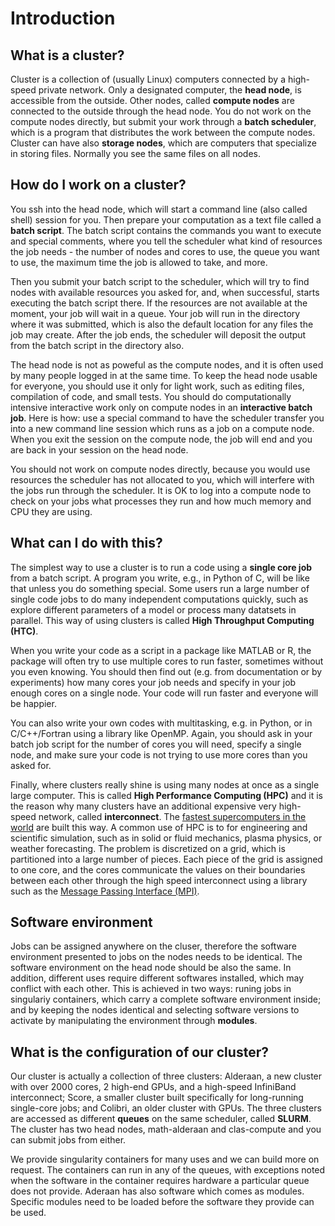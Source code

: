 # Introduction

## What is a cluster?

Cluster is a collection of (usually Linux) computers connected by a high-speed private network. 
Only a designated computer, the **head node**, is accessible from the outside. 
Other nodes, called **compute nodes** are connected to
the outside through the head node. You do not work on the compute nodes directly, but submit your work through a **batch scheduler**,
which is a program that distributes the work between the compute nodes. 
Cluster can have also **storage nodes**, which are computers that specialize in storing files. Normally you see 
the same files on all nodes.

## How do I work on a cluster?

You ssh into the head node, which will start a command line (also called shell) session for you.
Then prepare your computation as a text file called a **batch script**. The batch script 
contains the commands you want to execute and special comments, 
where you tell the scheduler what kind of resources the job needs - the number of nodes and cores to use,
the queue you want to use, the maximum time the job is allowed to take, and more. 

Then you submit your batch script to the scheduler, which will try to find nodes with available resources you
asked for, and, when successful, starts executing the batch script there. If the resources are not available
at the moment, your job will wait in a queue. Your job will run in the directory where it was submitted,
which is also the default location for any files the job may create. After the job ends, 
the scheduler will deposit the output from the batch script in the directory also.

The head node is not as poweful as the compute nodes, and it is often used by many people logged in at the 
same time. To keep the head node usable for everyone, you should use it only for light work, such as 
editing files, compilation of code, and small tests. 
You should do computationally intensive interactive work only on compute nodes in an **interactive batch job**. 
Here is how: use a special command to have the scheduler transfer you into a new command line session which runs 
as a job on a compute node. When you exit the session on the compute node, the job will end and you are
back in your session on the head node.

You should not work on compute nodes directly, because you would use resources the scheduler has not
allocated to you, which will interfere with the jobs run through the scheduler. 
It is OK to log into a compute node to check on  your jobs what processes they run and how 
much memory and CPU they are using. 

## What can I do with this?  

The simplest way to use a cluster is to run a code using a **single core job** from a batch script. 
A program you write, e.g., in Python of C, will be like that unless you do something special. Some users run
a large number of single code jobs to do many independent computations quickly, such as explore
different parameters of a model or process many datatsets in parallel. This way of using clusters is called 
**High Throughput Computing (HTC)**.

When you write your code as a script in a package like MATLAB or R, the package will often try to use
multiple cores to run faster, sometimes without you even knowing. You should then find out (e.g. from
documentation or by experiments) how many cores your job needs and specify in your job enough
cores on a single node. Your code will run faster and everyone will be happier.

You can also write your own codes with multitasking, e.g. in Python, or in C/C++/Fortran using a library like 
OpenMP. Again, you should ask in your batch job script for the number of cores you will need, 
specify a single node, and make sure your code is not trying to use more cores than you asked for.

Finally, where clusters really shine is using many nodes at once as a single large computer. This is called 
**High Performance Computing (HPC)** and it is the reason why many clusters have an additional expensive
very high-speed network, called **interconnect**.  The 
[fastest supercomputers in the world](https://top500.org) are built this way. A common use of HPC is to for
engineering and scientific simulation, such as in solid or fluid mechanics, plasma physics, or weather
forecasting. The problem is discretized on a grid, which is partitioned into a large number of pieces. 
Each piece of the grid is assigned to one core, and the cores communicate
the values on their boundaries between each other through the high speed interconnect using a library such as
the [Message Passing Interface (MPI)](https://en.wikipedia.org/wiki/Message_Passing_Interface).

## Software environment

Jobs can be assigned anywhere on the cluser, therefore the software environment presented to jobs on the
nodes needs to be identical. The software environment on the head node
should be also the same. In addition, different uses require different softwares installed, which may conflict
with each other. This is achieved in two ways: runing jobs in singulariy containers, which 
carry a complete software environment inside; and by keeping the nodes identical and selecting software versions 
to activate by manipulating the environment through **modules**.

## What is the configuration of our cluster?

Our cluster is actually a collection of three clusters: Alderaan, a new cluster with over 2000 cores, 
2 high-end GPUs, and a high-speed InfiniBand interconnect; Score, a smaller cluster built specifically for
long-running single-core jobs; and Colibri, an older cluster with GPUs. The three clusters are accessed
as different **queues** on the same scheduler, called **SLURM**. The cluster has two head nodes,
math-alderaan and clas-compute and you can submit jobs from either.

We provide singularity containers for many uses and we can build more on request. The containers can run in any
of the queues, with exceptions noted when the software in the container requires hardware a particular queue
does not provide. Aderaan has also software which comes as modules. Specific modules need to be loaded
before the software they provide can be used.
